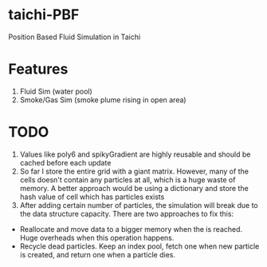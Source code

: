 # taichi-PBF
 Position Based Fluid Simulation in Taichi

# Features
1. Fluid Sim (water pool)
2. Smoke/Gas Sim (smoke plume rising in open area)

# TODO
1. Values like poly6 and spikyGradient are highly reusable and should be cached before each update
2. So far I store the entire grid with a giant matrix. However, many of the cells doesn't contain any particles at all, which is a huge waste of memory. A better approach would be using a dictionary and store the hash value of cell which has particles exists
3. After adding certain number of particles, the simulation will break due to the data structure capacity. There are two approaches to fix this:
- Reallocate and move data to a bigger memory when the is reached. Huge overheads when this operation happens.
- Recycle dead particles. Keep an index pool, fetch one when new particle is created, and return one when a particle dies.
